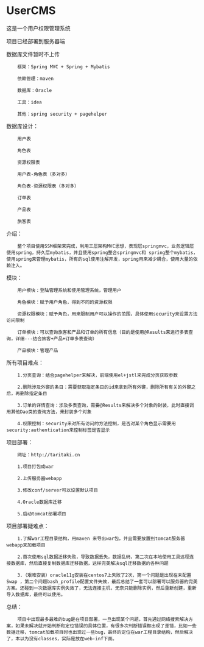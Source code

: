 # UserCMS
这是一个用户权限管理系统

项目已经部署到服务器端

数据库文件暂时不上传



        框架：Spring MVC + Spring + Mybatis
        
        依赖管理：maven

        数据库：Oracle

        工具：idea

        其他：spring security + pagehelper

数据库设计：

        用户表

        角色表

        资源权限表

        用户表-角色表（多对多）

        角色表-资源权限表（多对多）

        订单表

        产品表

        旅客表


介绍：
        
        整个项目使用SSM框架来完成，利用三层架构MVC思想，表现层springmvc，业务逻辑层使用spring，持久层mybatis，并且使用spring整合springmvc和 spring整个mybatis，使用spring来管理mybatis，所有的sql使用注解开发，spring用来减少耦合，使用大量的依赖注入。

模块：
        
        用户模块：登陆管理系统和使用管理系统，管理用户

        角色模块：赋予用户角色，得到不同的资源权限

        资源权限模块：赋予角色，用来限制用户可以操作的范围，具体使用security来设置方法访问限制

        订单模块：可以查询旅客和产品和订单的所有信息（目的是使用@Results来进行多表查询，详细---结合旅客+产品+订单多表查询）

        产品模块：管理产品

所有项目难点：

        1.分页查询：结合pagehelper来解决，前端使用el+jstl来完成分页获取参数

        2.删除涉及外键的条目：需要获取指定条目的id来拿到所有外键，删除所有有关的外键之后，再删除指定条目

        3.订单的详情查询：涉及多表查询，需要@Results来解决多个对象的封装，此时直接调用其他Dao类的查询方法，来封装多个对象

        4.权限控制：security来对所有访问的方法控制，是否对某个角色显示需要用security:authentication来控制标签是否显示
        
        
项目部署：
        
        网址：http://taritaki.cn
        
        1.项目打包成war
        
        2.上传服务器webapp
        
        3.修改conf/server可以设置默认项目
        
        4.Oracle数据库迁移
        
        5.启动tomcat部署项目
        
项目部署疑难点：
                 
        1.了解war工程目录结构，用maven 来导出war包，并且需要放置到tomcat服务器webapp来加载项目
                 
        2.首次使用sql数据迁移失败，导致数据丢失，数据乱码，第二次在本地使用工具远程连接数据库，然后直接复制数据库迁移数据，这样完美解决sql迁移数据的各种问题
         
        3.（艰难安装）oracle11g安装在centos7上失败了2次，第一个问题是出现在未配置Swap ，第二个问题bash_profile配置文件失效，最后总结了一套可以部署可以服务器的完美方案。还碰到一次数据库实例失效了，无法连接主机，无奈只能删除实例，然后重新创建，重新导入数据库，最终可以使用。

        
        
 总结：
        
        项目中出现最多最难的bug是在项目部署，一旦出现某个问题，首先通过网络搜索解决方案，如果未解决就开始判断和定位错误的具体位置，有很多次判断错误都出现了差错，比如一些数据迁移，tomcat加载项目时也出现过一些bug，最终的定位在war工程目录结构，然后解决了，本以为没有classes，实际是放在web-inf下面。
        

